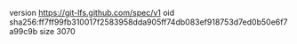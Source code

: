 version https://git-lfs.github.com/spec/v1
oid sha256:ff7ff99fb310017f2583958dda905ff74db083ef918753d7ed0b50e6f7a99c9b
size 3070
